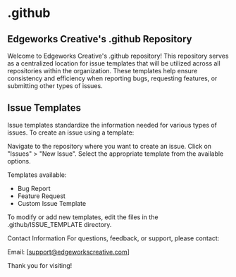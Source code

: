 # .github
## Edgeworks Creative's .github Repository
Welcome to Edgeworks Creative's .github repository! This repository serves as a centralized location for issue templates that will be utilized across all repositories within the organization. These templates help ensure consistency and efficiency when reporting bugs, requesting features, or submitting other types of issues.

## Issue Templates
Issue templates standardize the information needed for various types of issues. To create an issue using a template:

Navigate to the repository where you want to create an issue.
Click on "Issues" > "New Issue".
Select the appropriate template from the available options.

Templates available:

- Bug Report
- Feature Request
- Custom Issue Template

To modify or add new templates, edit the files in the .github/ISSUE_TEMPLATE directory.

Contact Information
For questions, feedback, or support, please contact:

Email: [support@edgeworkscreative.com]

Thank you for visiting!
